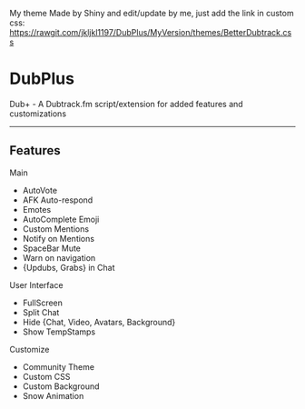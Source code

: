 My theme Made by Shiny and edit/update by me, just add the link in custom css: https://rawgit.com/jkljkl1197/DubPlus/MyVersion/themes/BetterDubtrack.css

# DubPlus
Dub+ - A Dubtrack.fm script/extension for added features and customizations

-----------------
Features
---

Main
- AutoVote
- AFK Auto-respond
- Emotes
- AutoComplete Emoji
- Custom Mentions
- Notify on Mentions
- SpaceBar Mute
- Warn on navigation
- {Updubs, Grabs} in Chat

User Interface
- FullScreen
- Split Chat
- Hide {Chat, Video, Avatars, Background}
- Show TempStamps

Customize
- Community Theme
- Custom CSS
- Custom Background
- Snow Animation
